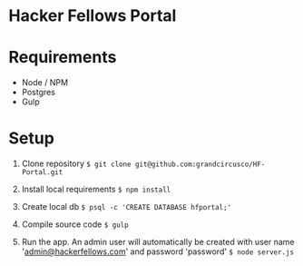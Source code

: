# Hacker Fellows Portal

# Requirements
- Node / NPM
- Postgres 
- Gulp

# Setup

1. Clone repository
`$ git clone git@github.com:grandcircusco/HF-Portal.git`

2. Install local requirements
`$ npm install`

3. Create local db
`$ psql -c 'CREATE DATABASE hfportal;'`

4. Compile source code
`$ gulp`

5. Run the app.  An admin user will automatically be created with user name
'admin@hackerfellows.com' and password 'password'
`$ node server.js`
